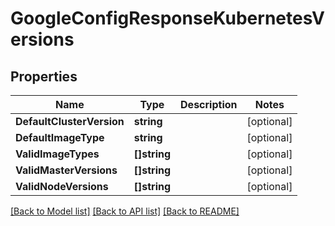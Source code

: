 # GoogleConfigResponseKubernetesVersions

## Properties
Name | Type | Description | Notes
------------ | ------------- | ------------- | -------------
**DefaultClusterVersion** | **string** |  | [optional] 
**DefaultImageType** | **string** |  | [optional] 
**ValidImageTypes** | **[]string** |  | [optional] 
**ValidMasterVersions** | **[]string** |  | [optional] 
**ValidNodeVersions** | **[]string** |  | [optional] 

[[Back to Model list]](../README.md#documentation-for-models) [[Back to API list]](../README.md#documentation-for-api-endpoints) [[Back to README]](../README.md)


